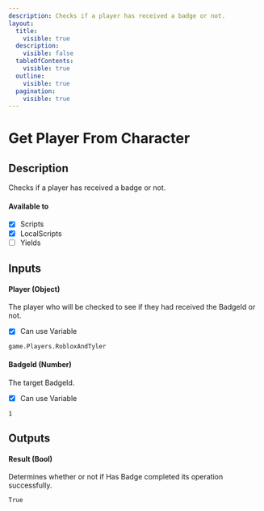 ```yaml
---
description: Checks if a player has received a badge or not.
layout:
  title:
    visible: true
  description:
    visible: false
  tableOfContents:
    visible: true
  outline:
    visible: true
  pagination:
    visible: true
---
```


# Get Player From Character

## Description

Checks if a player has received a badge or not.

#### Available to

* [x] Scripts
* [x] LocalScripts
* [ ] Yields

## Inputs

#### Player (Object)

The player who will be checked to see if they had received the BadgeId or not.

* [x] Can use Variable

```
game.Players.RobloxAndTyler
```

#### BadgeId (Number)

The target BadgeId.

* [x] Can use Variable

```
1
```

## Outputs

#### Result (Bool)

Determines whether or not if Has Badge completed its operation successfully.

```
True
```
